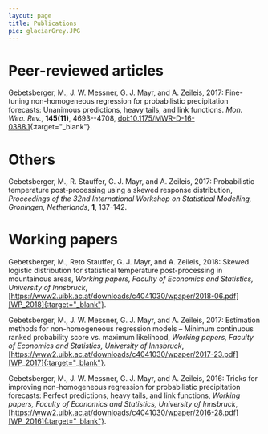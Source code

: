 ```yaml
---
layout: page
title: Publications
pic: glaciarGrey.JPG
---
```



# **Peer-reviewed articles**
Gebetsberger, M., J. W. Messner, G. J. Mayr, and A. Zeileis, 2017: Fine-tuning non-homogeneous regression for probabilistic precipitation forecasts: Unanimous predictions, heavy tails, and link functions. _Mon. Wea. Rev._, **145(11)**, 4693--4708, [doi:10.1175/MWR-D-16-0388.1][DOI_2017_1]{:target="_blank"}.


# **Others**
Gebetsberger, M., R. Stauffer, G. J. Mayr, and A. Zeileis, 2017: Probabilistic temperature post-processing using a skewed response distribution, _Proceedings of the 32nd International Workshop on Statistical Modelling, Groningen, Netherlands_, **1**, 137-142. 


# **Working papers**
Gebetsberger, M., Reto Stauffer, G. J. Mayr, and A. Zeileis, 2018: Skewed logistic distribution for statistical temperature post-processing in mountainous areas, _Working papers, Faculty of Economics and Statistics, University of Innsbruck_, [https://www2.uibk.ac.at/downloads/c4041030/wpaper/2018-06.pdf][WP_2018]{:target="_blank"}.


Gebetsberger, M., J. W. Messner, G. J. Mayr, and A. Zeileis, 2017: Estimation methods for non-homogeneous regression models – Minimum continuous ranked probability score vs. maximum likelihood, _Working papers, Faculty of Economics and Statistics, University of Innsbruck_, [https://www2.uibk.ac.at/downloads/c4041030/wpaper/2017-23.pdf][WP_2017]{:target="_blank"}.

Gebetsberger, M., J. W. Messner, G. J. Mayr, and A. Zeileis, 2016: Tricks for improving non-homogeneous regression for probabilistic precipitation forecasts: Perfect predictions, heavy tails, and link functions, _Working papers, Faculty of Economics and Statistics, University of Innsbruck_, [https://www2.uibk.ac.at/downloads/c4041030/wpaper/2016-28.pdf][WP_2016]{:target="_blank"}.






[WP_2018]: https://www2.uibk.ac.at/downloads/c4041030/wpaper/2018-06.pdf
[WP_2017]: https://www2.uibk.ac.at/downloads/c4041030/wpaper/2017-23.pdf
[DOI_2017_1]: https://doi.org/10.1175/MWR-D-16-0388.1
[WP_2016]: https://www2.uibk.ac.at/downloads/c4041030/wpaper/2016-28.pdf
